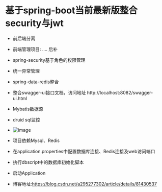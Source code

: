 # 基于spring-boot当前最新版整合security与jwt

- 前后端分离
- 前端管理项目: .... 后补
- spring-security基于角色的权限管理
- 统一异常管理
- spring-data-redis整合
- 整合swagger-ui接口文档，访问地址 http://localhost:8082/swagger-ui.html
- Mybatis数据源
- druid sql监控
- ![image](https://img-blog.csdn.net/20180805132948843?watermark/2/text/aHR0cHM6Ly9ibG9nLmNzZG4ubmV0L2EyOTUyNzczMDI=/font/5a6L5L2T/fontsize/400/fill/I0JBQkFCMA==/dissolve/70)

- 项目依赖Mysql、Redis
- 在application.properties中配置数据库连接、Redis连接及web访问端口
- 执行dbscript中的数据库初始化脚本
- 启动Application

- 博客地址:https://blog.csdn.net/a295277302/article/details/81430537
